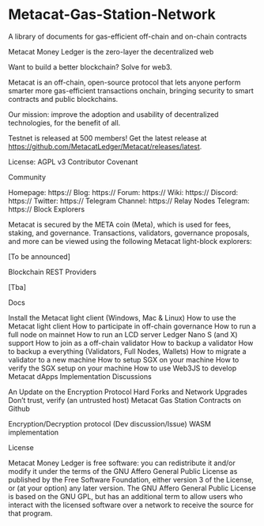 # Metacat-Gas-Station-Network
A library of documents for gas-efficient off-chain and on-chain contracts

Metacat Money Ledger is the zero-layer the decentralized web

Want to build a better blockchain? Solve for web3.

Metacat is an off-chain, open-source protocol that lets anyone perform smarter more gas-efficient transactions onchain, bringing security to smart contracts and public blockchains. 

Our mission: improve the adoption and usability of decentralized technologies, for the benefit of all.

Testnet is released at 500 members! Get the latest release at https://github.com/MetacatLedger/Metacat/releases/latest.

License: AGPL v3 Contributor Covenant

Community

Homepage: https://
Blog: https://
Forum: https://
Wiki: https://
Discord: https://
Twitter: https://
Telegram Channel: https://
Relay Nodes Telegram: https://
Block Explorers

Metacat is secured by the META coin (Meta), which is used for fees, staking, and governance. Transactions, validators, governance proposals, and more can be viewed using the following Metacat light-block explorers:

[To be announced]

Blockchain REST Providers

[Tba]

Docs

Install the Metacat light client (Windows, Mac & Linux)
How to use the Metacat light client
How to participate in off-chain governance
How to run a full node on mainnet
How to run an LCD server
Ledger Nano S (and X) support
How to join as a off-chain validator
How to backup a validator
How to backup a everything (Validators, Full Nodes, Wallets)
How to migrate a validator to a new machine
How to setup SGX on your machine
How to verify the SGX setup on your machine
How to use Web3JS to develop Metacat dApps
Implementation Discussions

An Update on the Encryption Protocol
Hard Forks and Network Upgrades
Don’t trust, verify (an untrusted host)
Metacat Gas Station Contracts on Github

Encryption/Decryption protocol
(Dev discussion/Issue) WASM implementation


License

Metacat Money Ledger is free software: you can redistribute it and/or modify it under the terms of the GNU Affero General Public License as published by the Free Software Foundation, either version 3 of the License, or (at your option) any later version. The GNU Affero General Public License is based on the GNU GPL, but has an additional term to allow users who interact with the licensed software over a network to receive the source for that program.
